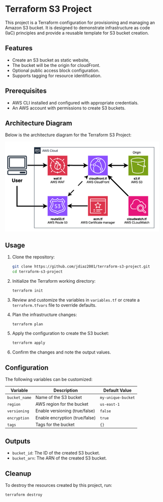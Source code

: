 # Terraform S3 Project

This project is a Terraform configuration for provisioning and managing an Amazon S3 bucket. It is designed to demonstrate infrastructure as code (IaC) principles and provide a reusable template for S3 bucket creation.

## Features

- Create an S3 bucket as static website, 
- The bucket will be the origin for cloudFront.
- Optional public access block configuration.
- Supports tagging for resource identification.

## Prerequisites

- AWS CLI installed and configured with appropriate credentials.
- An AWS account with permissions to create S3 buckets.

## Architecture Diagram

Below is the architecture diagram for the Terraform S3 Project:

![Terraform S3 Project Architecture](images/terraform-s3-diagram.png)

## Usage

1. Clone the repository:
    ```bash
    git clone https://github.com/jdiaz2001/terraform-s3-project.git
    cd terraform-s3-project
    ```

2. Initialize the Terraform working directory:
    ```bash
    terraform init
    ```

3. Review and customize the variables in `variables.tf` or create a `terraform.tfvars` file to override defaults.

4. Plan the infrastructure changes:
    ```bash
    terraform plan
    ```

5. Apply the configuration to create the S3 bucket:
    ```bash
    terraform apply
    ```

6. Confirm the changes and note the output values.

## Configuration

The following variables can be customized:

| Variable           | Description                          | Default Value       |
|--------------------|--------------------------------------|---------------------|
| `bucket_name`      | Name of the S3 bucket               | `my-unique-bucket` |
| `region`           | AWS region for the bucket           | `us-east-1`        |
| `versioning`       | Enable versioning (true/false)      | `false`            |
| `encryption`       | Enable encryption (true/false)      | `true`             |
| `tags`             | Tags for the bucket                 | `{}`               |

## Outputs

- `bucket_id`: The ID of the created S3 bucket.
- `bucket_arn`: The ARN of the created S3 bucket.

## Cleanup

To destroy the resources created by this project, run:
```bash
terraform destroy
```
